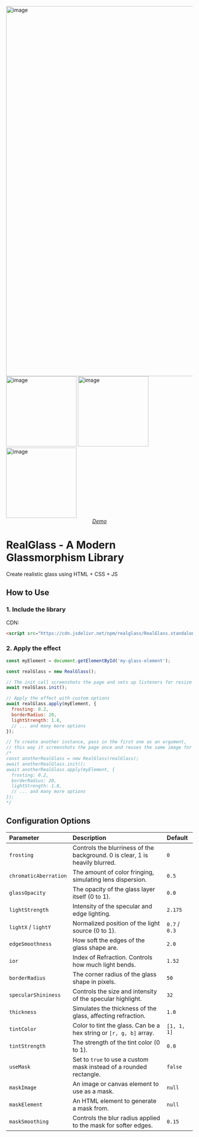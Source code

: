 <img width="1000" alt="image" src="https://github.com/user-attachments/assets/697d4d4a-ee17-4604-b5cb-fa861d93a2e3" />

<img height="190" alt="image" src="https://github.com/user-attachments/assets/bdcb1d54-b911-4680-8f48-71274b3ce850" />
<img height="190" alt="image" src="https://github.com/user-attachments/assets/972dada1-2439-4a89-9ca6-f3c2b9dcdae4" />
<img height="190" alt="image" src="https://github.com/user-attachments/assets/a4382a5c-14ef-4187-b736-f419672cae52" />

<center><a href="https://real-glass.vercel.app"><i>Demo</i></a></center>

# RealGlass - A Modern Glassmorphism Library

Create realistic glass using HTML + CSS + JS

## How to Use

### 1. Include the library

CDN:

```html
<script src="https://cdn.jsdelivr.net/npm/realglass/RealGlass.standalone.js"></script>
```

### 2. Apply the effect

```javascript
const myElement = document.getElementById('my-glass-element');

const realGlass = new RealGlass();

// The init call screenshots the page and sets up listeners for resize
await realGlass.init();

// Apply the effect with custom options
await realGlass.apply(myElement, {
  frosting: 0.2,
  borderRadius: 20,
  lightStrength: 1.8,
  // ... and many more options
});

// To create another instance, pass in the first one as an argument, 
// this way it screenshots the page once and reuses the same image for all instances
/*
const anotherRealGlass = new RealGlass(realGlass);
await anotherRealGlass.init();
await anotherRealGlass.apply(myElement, {
  frosting: 0.2,
  borderRadius: 20,
  lightStrength: 1.8,
  // ... and many more options
});
*/
```

## Configuration Options

| Parameter | Description | Default |
| :--- | :--- | :--- |
| `frosting` | Controls the blurriness of the background. 0 is clear, 1 is heavily blurred. | `0` |
| `chromaticAberration` | The amount of color fringing, simulating lens dispersion. | `0.5` |
| `glassOpacity` | The opacity of the glass layer itself (0 to 1). | `0.0` |
| `lightStrength` | Intensity of the specular and edge lighting. | `2.175` |
| `lightX` / `lightY` | Normalized position of the light source (0 to 1). | `0.7` / `0.3` |
| `edgeSmoothness` | How soft the edges of the glass shape are. | `2.0` |
| `ior` | Index of Refraction. Controls how much light bends. | `1.52` |
| `borderRadius` | The corner radius of the glass shape in pixels. | `50` |
| `specularShininess` | Controls the size and intensity of the specular highlight. | `32` |
| `thickness` | Simulates the thickness of the glass, affecting refraction. | `1.0` |
| `tintColor` | Color to tint the glass. Can be a hex string or `[r, g, b]` array. | `[1, 1, 1]` |
| `tintStrength` | The strength of the tint color (0 to 1). | `0.0` |
| `useMask` | Set to `true` to use a custom mask instead of a rounded rectangle. | `false` |
| `maskImage` | An image or canvas element to use as a mask. | `null` |
| `maskElement` | An HTML element to generate a mask from. | `null` |
| `maskSmoothing` | Controls the blur radius applied to the mask for softer edges. | `0.15` |
